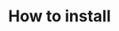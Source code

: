 ---
created: 2017-01-17 10:27:47
draft: true
path: /documentation/install
site: sensibilis
title: How to install

---